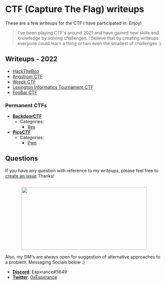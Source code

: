 # CTF (Capture The Flag) writeups

These are a few writeups for the CTF I have participated in. Enjoy!
>I've been playing CTF's around 2021 and have gained new skills and knowledge by solving challenges. I believe that by creating writeups everyone could learn a thing or two even the smallest of challenges :)</br>

## Writeups - 2022
- [HackTheBoo](HackTheBoo/README.md)
- [Angstrom CTF](angstrom%202022)
- [Wreck CTF](WRECKCTF%202022/pwn)
- [Lexington Informatics Tournament CTF](Lexington%20Informatics%20Tournament%20CTF%202022)
- [FooBar CTF](FooBar%20CTF%202022/)
### Permanent CTFs
- **[BackdoorCTF](https://backdoor.sdslabs.co/)**
  * Categories:
    + [Rev](/BackdoorCTF/Reverse%20engineering)
- **[PicoCTF](https://picoctf.org/)**
  * Categories:
    + [Pwn](/picoctf/pwn)
    
## Questions

If you have any question with reference to my writeups, please feel free to [create an issue](https://github.com/0xEspxrance/CTF-Writeups/issues) Thanks!</br>

<hr style="margin:10px; width:0; height:0;">

<p align="center">
<img src="https://user-images.githubusercontent.com/78451563/194716815-5265b5c5-36de-4eac-843c-00df18b5690f.gif" width="400" height="200"/>
</p>

Also, my DM's are always open for suggestion of alternative approaches to a problem. Messaging Socials below :)

- **[Discord](https://discord.com/)**: Espxrance#5649</br>
- **[Twitter](https://twitter.com/)**: [0xEspxrance](https://twitter.com/0xespxrance)
